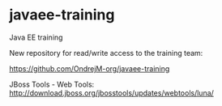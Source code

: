 javaee-training
===============

Java EE training

New repository for read/write access to the training team:

https://github.com/OndrejM-org/javaee-training


JBoss Tools - Web Tools:
http://download.jboss.org/jbosstools/updates/webtools/luna/
